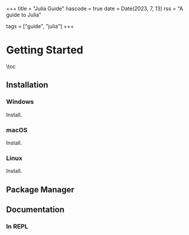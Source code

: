 +++
title = "Julia Guide"
hascode = true
date = Date(2023, 7, 13)
rss = "A guide to Julia"

tags = ["guide", "julia"]
+++


# Getting Started

\toc

## Installation

### Windows

Install.

### macOS

Install.

### Linux

Install.

## Package Manager

## Documentation

### In REPL

